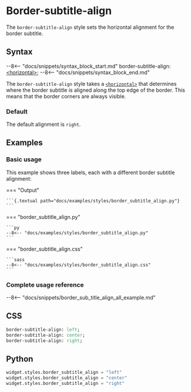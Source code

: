 # Border-subtitle-align

The `border-subtitle-align` style sets the horizontal alignment for the border subtitle.

## Syntax

--8<-- "docs/snippets/syntax_block_start.md"
border-subtitle-align: <a href="../../css_types/horizontal">&lt;horizontal&gt;</a>;
--8<-- "docs/snippets/syntax_block_end.md"

The `border-subtitle-align` style takes a [`<horizontal>`](../../css_types/horizontal) that determines where the border subtitle is aligned along the top edge of the border.
This means that the border corners are always visible.

### Default

The default alignment is `right`.


## Examples

### Basic usage

This example shows three labels, each with a different border subtitle alignment:

=== "Output"

    ```{.textual path="docs/examples/styles/border_subtitle_align.py"}
    ```

=== "border_subtitle_align.py"

    ```py
    --8<-- "docs/examples/styles/border_subtitle_align.py"
    ```

=== "border_subtitle_align.css"

    ```sass
    --8<-- "docs/examples/styles/border_subtitle_align.css"
    ```


### Complete usage reference

--8<-- "docs/snippets/border_sub_title_align_all_example.md"


## CSS

```sass
border-subtitle-align: left;
border-subtitle-align: center;
border-subtitle-align: right;
```

## Python

```py
widget.styles.border_subtitle_align = "left"
widget.styles.border_subtitle_align = "center"
widget.styles.border_subtitle_align = "right"
```
